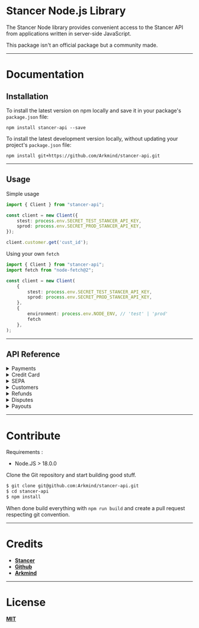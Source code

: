 # Stancer Node.js Library

The Stancer Node library provides convenient access to the Stancer API from applications written in server-side JavaScript.

This package isn't an official package but a community made.

---

# Documentation

## Installation

To install the latest version on npm locally and save it in your package's `package.json` file:

`npm install stancer-api --save`

To install the latest development version locally, without updating your project's `package.json` file:

`npm install git+https://github.com/Arkmind/stancer-api.git`

---

## Usage

Simple usage
```ts
import { Client } from "stancer-api";

const client = new Client({
    stest: process.env.SECRET_TEST_STANCER_API_KEY,
    sprod: process.env.SECRET_PROD_STANCER_API_KEY,
});

client.customer.get('cust_id');
```

Using your own `fetch`
```ts
import { Client } from "stancer-api";
import fetch from "node-fetch@2";

const client = new Client(
    {
        stest: process.env.SECRET_TEST_STANCER_API_KEY,
        sprod: process.env.SECRET_PROD_STANCER_API_KEY,
    }, 
    { 
        environment: process.env.NODE_ENV, // 'test' | 'prod'
        fetch 
    },
);
```

---

## API Reference

<details>
<summary>Payments</summary>

The export `Client` as a property named `payment` that is an instance of [`Payment`](dist/request/Payment.d.ts), containing methods to manipulate payments.

**Get payment data `Client.payment.get(id: string)`**

**Create a payment `Client.payment.create(data: PaymentCreate)`** \
[PaymentCreate](dist/types/payment.d.ts)

**Update a payment `Client.payment.update(id: string, data: PaymentUpdate)`** \
[PaymentUpdate](dist/types/payment.d.ts)

**List all payment `Client.payment.list(data: PaymentList)`** \
[PaymentList](dist/types/payment.d.ts)
</details>

<details>
<summary>Credit Card</summary>

The export `Client` as a property named `creditCard` that is an instance of [`CreditCard`](dist/request/creditcard.d.ts), containing methods to manipulate credit cards.

**Get credit card data `Client.creditCard.get(id: string)`**

**Create a credit card `Client.creditCard.create(data: CreditCardCreate)`** \
[CreditCardCreate](dist/types/creditcard.d.ts)

**Update a credit card `Client.creditCard.update(id: string, data: CreditCardUpdate)`** \
[CreditCardUpdate](dist/types/creditcard.d.ts)

**Delete a credit card `Client.creditCard.delete(data: CreditCardDelete)`** \
[CreditCardDelete](dist/types/creditcard.d.ts)
</details>

<details>
<summary>SEPA</summary>

The export `Client` as a property named `sepa` that is an instance of [`Sepa`](dist/request/Sepa.d.ts), containing methods to manipulate SEPAs.

**Get SEPA data `Client.sepa.get(id: string)`**

**Create a SEPA `Client.sepa.create(data: SepaCreate)`** \
[SepaCreate](dist/types/sepa.d.ts)

**Update a SEPA `Client.sepa.update(id: string, data: SepaUpdate)`** \
[SepaUpdate](dist/types/sepa.d.ts)

**Delete a SEPA `Client.sepa.delete(data: SepaDelete)`** \
[SepaDelete](dist/types/sepa.d.ts)
</details>

<details>
<summary>Customers</summary>

The export `Client` as a property named `customer` that is an instance of [`Customer`](dist/request/Customer.d.ts), containing methods to manipulate Customers.

**Get Customer data `Client.customer.get(id: string)`**

**Create a Customer `Client.customer.create(data: CustomerCreate)`** \
[CustomerCreate](dist/types/customer.d.ts)

**Update a Customer `Client.customer.update(id: string, data: CustomerUpdate)`** \
[CustomerUpdate](dist/types/customer.d.ts)

**Delete a Customer `Client.customer.delete(data: CustomerDelete)`** \
[CustomerDelete](dist/types/customer.d.ts)
</details>

<details>
<summary>Refunds</summary>

The export `Client` as a property named `refund` that is an instance of [`Refund`](dist/request/Refund.d.ts), containing methods to manipulate Refunds.

**Get Refund data `Client.refund.get(id: string)`**

**Create a Refund `Client.refund.create(data: CustomerCreate)`** \
[RefundCreate](dist/types/refund.d.ts)
</details>

<details>
<summary>Disputes</summary>

The export `Client` as a property named `dispute` that is an instance of [`Dispute`](dist/request/Dispute.d.ts), containing methods to manipulate Disputes.

**Get Dispute data `Client.dispute.get(id: string)`**

**List all Dispute `Client.dispute.delete(data: DisputeList)`** \
[DisputeList](dist/types/dispute.d.ts)
</details>

<details>
<summary>Payouts</summary>

The export `Client` as a property named `payout` that is an instance of [`Payout`](dist/request/Payout.d.ts), containing methods to manipulate Payouts.

**Get a Payout detail `Client.payout.get(id: string, type: PayoutTypes, data?: PayoutList)`**
[PayoutTypes, PayoutList](dist/types/payout.d.ts)

**List all Payouts `Client.payout.list(data: PayoutList)`** \
[PayoutList](dist/types/payout.d.ts)
</details>

---

# Contribute

Requirements :
- Node.JS > 18.0.0

Clone the Git repository and start building good stuff.

```bash
$ git clone git@github.com:Arkmind/stancer-api.git
$ cd stancer-api
$ npm install
```

When done build everything with `npm run build` and create a pull request respecting git convention.

---

# Credits

- **[Stancer](https://www.stancer.com/)**
- **[Github](https://github.com/Arkmind/stancer-api)**
- **[Arkmind](https://github.com/Arkmind/)**
  
---

# License

**[MIT](https://github.com/Arkmind/stancer-api/LICENSE)**